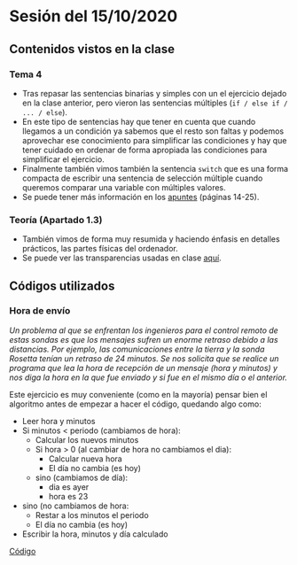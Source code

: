 # Sesión del 15/10/2020

## Contenidos vistos en la clase

### Tema 4
* Tras repasar las sentencias binarias y simples con un el ejercicio dejado en la clase anterior, pero vieron las sentencias múltiples (`if / else if / ... / else`).
* En este tipo de sentencias hay que tener en cuenta que cuando llegamos a un condición ya sabemos que el resto son faltas y podemos aprovechar ese conocimiento para simplificar las condiciones y hay que tener cuidado en ordenar de forma apropiada las condiciones para simplificar el ejercicio.
* Finalmente también vimos también la sentencia `switch` que es una forma compacta de escribir una sentencia de selección múltiple cuando queremos comparar una variable con múltiples valores.
* Se puede tener más información en los [apuntes](https://eii.cv.uma.es/pluginfile.php/233694/mod_resource/content/2/Tema%204%20-%20Parte%201.pdf) (páginas 14-25).

### Teoría (Apartado 1.3)
* También vimos de forma muy resumida y haciendo énfasis en detalles prácticos, las partes físicas del ordenador.
* Se puede ver las transparencias usadas en clase [aquí](https://eii.cv.uma.es/pluginfile.php/270386/mod_resource/content/0/Teor%C3%ADa-c2.pdf).
  
## Códigos utilizados

### Hora de envío

*Un problema al que se enfrentan los ingenieros para el control remoto de estas sondas es que los mensajes sufren un enorme retraso debido a las distancias. Por ejemplo, las comunicaciones entre la tierra y la sonda Rosetta tenían un retraso de 24 minutos. Se nos solicita que se realice un programa que lea la hora de recepción de un mensaje (hora y minutos) y nos diga la hora en la que fue enviado y si fue en el mismo día o el anterior.*

Este ejercicio es muy conveniente (como en la mayoría) pensar bien el algoritmo antes de empezar a hacer el código, quedando algo como:

* Leer hora y minutos
* Si minutos < periodo (cambiamos de hora):
	* Calcular los nuevos minutos
	* Si hora > 0 (al cambiar de hora no cambiamos el dia):
		* Calcular nueva hora
		* El día no cambia (es hoy)
	* sino (cambiamos de día):
		* dia es ayer
		* hora es 23
* sino (no cambiamos de hora:
	* Restar a los minutos el periodo
	* El día no cambia (es hoy)
* Escribir la hora, minutos y día calculado

[Código](sesion13.10.29/hora_envio.cpp)
